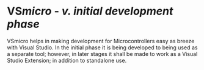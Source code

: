 # VS***micro*** - ***v. initial development phase***

VSmicro helps in making development for Microcontrollers easy as breeze with Visual Studio. In the initial phase it is being developed to being used as a separate tool; however, in later stages it shall be made to work as a Visual Studio Extension; in addition to standalone use.

